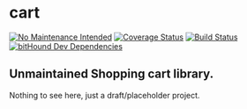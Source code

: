 # cart

[![No Maintenance Intended](http://unmaintained.tech/badge.svg)](http://unmaintained.tech/)
[![Coverage Status](https://coveralls.io/repos/github/fczuardi/cart/badge.svg?branch=master)](https://coveralls.io/github/fczuardi/cart?branch=master)
[![Build Status](https://travis-ci.org/fczuardi/cart.svg?branch=master)](https://travis-ci.org/fczuardi/cart)
[![bitHound Dev Dependencies](https://www.bithound.io/github/fczuardi/cart/badges/devDependencies.svg)](https://www.bithound.io/github/fczuardi/cart/master/dependencies/npm)

## Unmaintained Shopping cart library.

Nothing to see here, just a draft/placeholder project.
